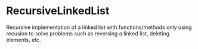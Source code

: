 # RecursiveLinkedList
Recursive implementation of a linked list with functions/methods only using recusion to solve problems such as reversing a linked list, deleting elements, etc.
